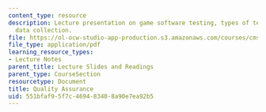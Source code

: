 ```yaml
---
content_type: resource
description: Lecture presentation on game software testing, types of testing, and
  data collection.
file: https://ol-ocw-studio-app-production.s3.amazonaws.com/courses/cms-611j-creating-video-games-fall-2014/551bfaf95f7c469483408a90e7ea92b5_MITCMS_611JF14_Tech_Tes.pdf
file_type: application/pdf
learning_resource_types:
- Lecture Notes
parent_title: Lecture Slides and Readings
parent_type: CourseSection
resourcetype: Document
title: Quality Assurance
uid: 551bfaf9-5f7c-4694-8340-8a90e7ea92b5
---
```

